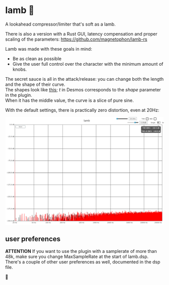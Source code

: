 # lamb 🐑

A lookahead compressor/limiter that's soft as a lamb. 

There is also a version with a Rust GUI, latency compensation and proper scaling of the parameters:
https://github.com/magnetophon/lamb-rs

Lamb was made with these goals in mind:
- Be as clean as possible
- Give the user full control over the character with the minimum amount of knobs.

The secret sauce is all in the attack/release:
you can change both the length and the shape of their curve.  
The shapes look like [this](https://www.desmos.com/calculator/iuvx0mrsyi); _t_ in Desmos corresponds to the _shape_ parameter in the plugin.  
When it has the middle value, the curve is a slice of pure sine.  

With the default settings, there is practically zero distortion, even at 20Hz:
<p align=”center”>
    <img src="images/measurement.png" alt="meassurement">
</p>

## user preferences

  **ATTENTION** If you want to use the plugin with a samplerate of more than 48k, make sure you change 
  MaxSampleRate at the start of lamb.dsp.  
  There's a couple of other user preferences as well, documented in the dsp file.

🐑
